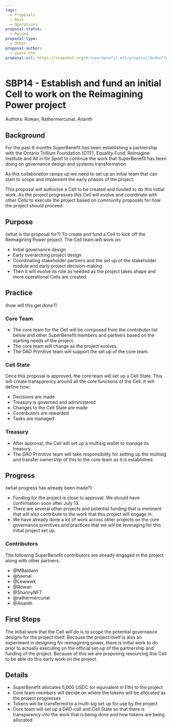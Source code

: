 ```yaml
---
tags:
  - Proposals
  - Rev1
  - Operations
proposal-status:
  - Passed
proposal-type:
  - Other
proposal-author:
  - yeoro.eth
proposal-url: https://snapshot.org/#/superbenefit.eth/proposal/0xdee77e3d0c41591bec2b880928755295a3bb4658a7950a95a7e954cac6c189c2
---
```

# SBP14 - Establish and fund an initial Cell to work on the Reimagining Power project

Authors: Rowan, Rathermercurial, Ananth

## Background

For the past 6 months SuperBenefit has been establishing a partnership with the Ontario Trillium Foundation (OTF), Equality Fund, Reimagine Institute and All in for Sport to continue the work that SuperBenefit has been doing on governance design and systems transformation.

As this collaboration ramps up we need to set up an initial team that can start to scope and implement the early phases of the project.

This proposal will authorise a Cell to be created and funded to do this initial work. As the project progresses this Cell will evolve and coordinate with other Cells to execute the project based on community proposals for how the project should proceed.

## Purpose

(what is the proposal for?)
To create and fund a Cell to kick off the Reimagining Power project.
The Cell team will work on:
- Initial governance design
- Early overarching project design
- Coordinating stakeholder partners and the set up of the stakeholder module and early project decision-making
- Then it will evolve its role as needed as the project takes shape and more operational Cells are created

## Practice

(how will this get done?)


### Core Team

- The core team for the Cell will be composed from the contributor list below and other SuperBenefit members and partners based on the starting needs of the project.
- The core team will change as the project evolves.
- The DAO Primitive team will support the set up of the core team.

### Cell State

Once this proposal is approved, the core team will set up a Cell State. This will create transparency around all the core functions of the Cell. It will define how:

- Decisions are made
- Treasury is governed and administered
- Changes to the Cell State are made
- Contributors are rewarded
- Tasks are managed

### Treasury

- After approval, the Cell will set up a multisig wallet to manage its treasury.
- The DAO Primitive team will take responsibility for setting up the multisig and transfer ownership of this to the core team as it is established.

## Progress

(what progress has already been made?)

- Funding for the project is close to approval. We should have confirmation soon after July 13.
- There are several other projects and potential funding that is imminent that will also contribute to the work that this project will engage in.
- We have already done a lot of work across other projects on the core governance primitives and practices that we will be leveraging for this initial project set up.

### Contributors

The following SuperBenefit contributors are already engaged in the project along with other partners:

- @MBaldwin
- @heenal
- @Lewwwk
- @Rowan
- @ShannyNFT
- @rathermercurial
- @Ananth

## First Steps

The initial work that the Cell will do is to scope the potential governance designs for the project itself. Because the project itself is also an experiment in designing for reimagining power, there is initial work to do prior to actually executing on the official set-up of the partnership and funding of the project. Because of this we are proposing resourcing this Cell to be able do this early work on the project.


## Details

- SuperBenefit allocates 5,000 USDC (or equivalent in Eth) to the project
- Core team members will decide on where the tokens will be allocated as the project progresses
- Tokens will be transferred to a multi-sig set up for use by the project
- Core team will set up a DAO-cell and Cell State so that there is transparency into the work that is being done and how tokens are being allocated